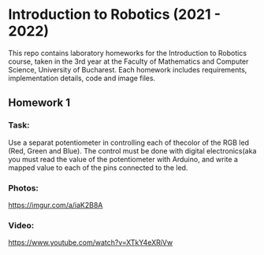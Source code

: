 # Introduction to Robotics (2021 - 2022)

This repo contains laboratory homeworks for the Introduction to Robotics course, taken in the 3rd year at the Faculty of Mathematics and Computer Science, University of Bucharest. Each homework includes requirements, implementation details, code and image files.

## Homework 1

### Task:
Use a separat potentiometer in controlling each of thecolor of the RGB led (Red, Green and Blue). The control must be done with digital electronics(aka you must read the value of the potentiometer with Arduino, and write a mapped value to each of the pins connected to the led.

### Photos:
https://imgur.com/a/iaK2B8A

### Video:
https://www.youtube.com/watch?v=XTkY4eXRiVw
